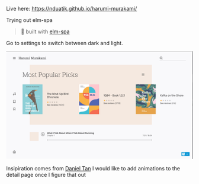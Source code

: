 
Live here: https://nduatik.github.io/harumi-murakami/

Trying out elm-spa
> 🌳  built with [elm-spa](https://elm-spa.dev)

Go to settings to switch between dark and light.


![Image](./screenshot.png)

Insipiration comes from [Daniel Tan](https://dribbble.com/shots/9172697-Haruki-Murakami-Book-Author-Website-UI-Concept)
I would like to add animations to the detail page once I figure that out 